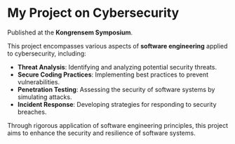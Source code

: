 # My Project on Cybersecurity

Published at the **Kongrensem Symposium**.

This project encompasses various aspects of **software engineering** applied to cybersecurity, including:

- **Threat Analysis**: Identifying and analyzing potential security threats.
- **Secure Coding Practices**: Implementing best practices to prevent vulnerabilities.
- **Penetration Testing**: Assessing the security of software systems by simulating attacks.
- **Incident Response**: Developing strategies for responding to security breaches.

Through rigorous application of software engineering principles, this project aims to enhance the security and resilience of software systems.

